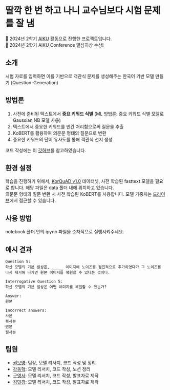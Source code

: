 # 딸깍 한 번 하고 나니 교수님보다 시험 문제를 잘 냄

📢 2024년 2학기 [AIKU](https://github.com/AIKU-Official) 활동으로 진행한 프로젝트입니다.   
🎉 2024년 2학기 AIKU Conference 열심히상 수상!

## 소개

시험 자료를 입력하면 이를 기반으로 객관식 문제를 생성해주는 한국어 기반 모델 만들기 (Question-Generation)

## 방법론

1. 사전에 준비된 텍스트에서 **중요 키워드 식별** (ML 방법론: 중요 키워드 식별 모델로 Gaussian NB 모델 사용)
2. 텍스트에서 중요한 키워드를 빈칸 처리함으로써 질문을 추출
3. KoBERT를 활용하여 의문문 형태의 질문으로 변환
4. 중요한 키워드의 단어 유사도를 통해 객관식 선지 생성
   
코드 작성에는 이 [깃허브](https://github.com/KristiyanVachev/Question-Generation)를 참고하였습니다. 

## 환경 설정

학습을 진행하기 위해서, [KorQuAD v1.0](https://korquad.github.io/category/1.0_KOR.html) 데이터셋, 사전 학습된 fasttext 모델을 필요로 합니다. 해당 파일은 data 폴더 내에 위치하고 있습니다.   
의문문 형태의 질문 변환 시 사전 학습된 KoBERT를 사용합니다. 모델 가중치는 [드라이브](https://drive.google.com/drive/folders/1ZiY9EFPJl7bnvLN5fbraElZ9saYH20XJ?usp=drive_link)에서 접근할 수 있습니다.


## 사용 방법

notebook 폴더 안의 ipynb 파일을 순차적으로 실행시켜주세요.

## 예시 결과

```
Question 5:
확산 모델의 기본 발상은, _____ 이미지에 노이즈를 점진적으로 추가하였다가 그 노이즈를 다시 제거해 나가면 원본 이미지를 복원할 수 있다는 것이다.

Interrogative Question 5:
확산 모델의 기본 발상은 어떤 이미지를 복원할 수 있는가?

Answer:
원본

Incorrect answers:
사본
복사본
원문
필사본
```

## 팀원

- [권보영](https://github.com/iamnotwhale): 팀장, 모델 리서치, 코드 작성 및 정리
- [강동혁](https://github.com/cucumber5252): 모델 리서치, 코드 작성, 노션 정리
- [구영서](https://github.com/andless2004): 모델 리서치, 코드 작성, 발표자료 제작
- [김민경](https://github.com/kmk5041): 모델 리서치, 코드 작성, 발표자료 제작